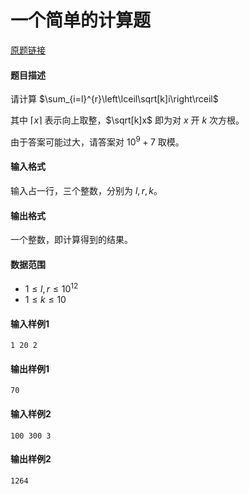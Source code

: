 # 一个简单的计算题

[原题链接](https://yzcode.top/problem/T1005)

#### 题目描述
请计算 $\sum_{i=l}^{r}\left\lceil\sqrt[k]i\right\rceil$

其中 $\left\lceil x\right\rceil$ 表示向上取整，$\sqrt[k]x$ 即为对 $x$ 开 $k$ 次方根。

由于答案可能过大，请答案对 $10^9+7$ 取模。

#### 输入格式
输入占一行，三个整数，分别为 $l,r,k$。

#### 输出格式
一个整数，即计算得到的结果。

#### 数据范围
- $1\le l,r\le 10^{12}$
- $1\le k\le 10$

#### 输入样例1
```
1 20 2
```

#### 输出样例1
```
70
```

#### 输入样例2
```
100 300 3
```

#### 输出样例2
```
1264
```